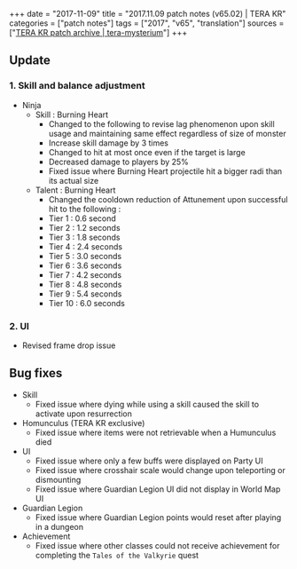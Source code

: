 +++
date = "2017-11-09"
title = "2017.11.09 patch notes (v65.02) | TERA KR"
categories = ["patch notes"]
tags = ["2017", "v65", "translation"]
sources = ["[TERA KR patch archive | tera-mysterium](/ko/patch/2017/v65-02)"]
+++

## Update

### **1.** Skill and balance adjustment
- Ninja
  - Skill : Burning Heart
    - Changed to the following to revise lag phenomenon upon skill usage and maintaining same effect regardless of size of monster
    - Increase skill damage by 3 times
    - Changed to hit at most once even if the target is large
    - Decreased damage to players by 25%
    - Fixed issue where Burning Heart projectile hit a bigger radi than its actual size
  - Talent : Burning Heart
    - Changed the cooldown reduction of Attunement upon successful hit to the following :
    - Tier 1 : 0.6 second
    - Tier 2 : 1.2 seconds
    - Tier 3 : 1.8 seconds
    - Tier 4 : 2.4 seconds
    - Tier 5 : 3.0 seconds
    - Tier 6 : 3.6 seconds
    - Tier 7 : 4.2 seconds
    - Tier 8 : 4.8 seconds
    - Tier 9 : 5.4 seconds
    - Tier 10 : 6.0 seconds

### **2.** UI
- Revised frame drop issue

## Bug fixes

- Skill
  - Fixed issue where dying while using a skill caused the skill to activate upon resurrection
- Homunculus (TERA KR exclusive)
  - Fixed issue where items were not retrievable when a Humunculus died
- UI
  - Fixed issue where only a few buffs were displayed on Party UI
  - Fixed issue where crosshair scale would change upon teleporting or dismounting
  - Fixed issue where Guardian Legion UI did not display in World Map UI
- Guardian Legion
  - Fixed issue where Guardian Legion points would reset after playing in a dungeon
- Achievement
  - Fixed issue where other classes could not receive achievement for completing the `Tales of the Valkyrie` quest

